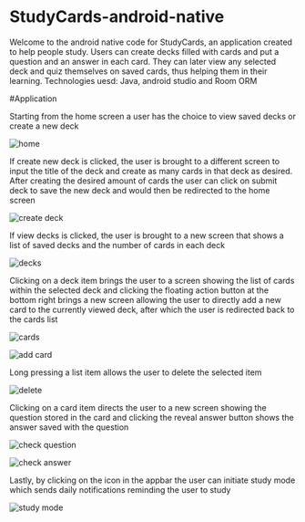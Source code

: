 # StudyCards-android-native

Welcome to the android native code for StudyCards, an application created to help people study. Users can create decks filled with cards and put a question and an answer in each card. They can later view any selected deck and quiz themselves on saved cards, thus helping them in their learning.
Technologies uesd: Java, android studio and Room ORM

#Application

Starting from the home screen a user has the choice to view saved decks or create a new deck

![home](images/home.jpg?raw=true)

If create new deck is clicked, the user is brought to a different screen to input the title of the deck and create as many cards in that deck as desired. After creating the desired amount of cards the user can click on submit deck to save the new deck and would then be redirected to the home screen

![create deck](images/create_deck.jpg?raw=true)

If view decks is clicked, the user is brought to a new screen that shows a list of saved decks and the number of cards in each deck

![decks](images/decks.jpg?raw=true)

Clicking on a deck item brings the user to a screen showing the list of cards within the selected deck and clicking the floating action button at the bottom right brings a new screen allowing the user to directly add a new card to the currently viewed deck, after which the user is redirected back to the cards list

![cards](images/cards.jpg?raw=true)


![add card](images/add_card.jpg?raw=true)

Long pressing a list item allows the user to delete the selected item

![delete](images/delete.jpg?raw=true)

Clicking on a card item directs the user to a new screen showing the question stored in the card and clicking the reveal answer button shows the answer saved with the question

![check question](images/check_question.jpg?raw=true)


![check answer](images/check_answer.jpg?raw=true)

Lastly, by clicking on the icon in the appbar the user can initiate study mode which sends daily notifications reminding the user to study

![study mode](images/study_mode.jpg?raw=true)


